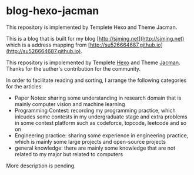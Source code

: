 # blog-hexo-jacman
This repository is implemented by Templete Hexo and Theme Jacman.

This is a blog that is built for my blog [http://sjming.net](http://sjming.net) which is a address mapping from [http://su526664687.github.io](http://su526664687.github.io).  

This repository is impolemented by Templete [Hexo](https://hexo.io/zh-cn/) and Theme [Jacman](https://github.com/wuchong/jacman). Thanks for the auther's contribution for the community.

In order to facilitate reading and sorting, I arrange the following categories for the articles:  
* Paper Notes: sharing some understanding in research domain that is mainly computer vision and machine learning  
* Programming Contest: recording my programming practice, which inlcudes some contests in my undergraduate stage and extra problems in some contest platform such as codeforce, topcode, leetcode and so on  
* Engineering practice: sharing some experience in engineering practice, which is mainly some large projects and open-source projects  
* general knowledge: there are mainly some knowledge that are not related to my major but related to computers  

More description is pending. 
